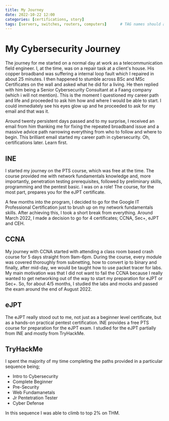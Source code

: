 ```yaml
---
title: My Journey
date: 2022-10-22 12:00
categories: [certifications, story]
tags: [servers, switches, routers, computers]      # TAG names should always be lowercase
---
```


# My Cybersecurity Journey


The journey for me started on a normal day at work as a telecommunication field engineer. I, at the time, was on a repair task at a client's house. His copper broadband was suffering a internal loop fault which I repaired in about 25 minutes. I then happened to stumble across BSc and MSc Certificates on the wall and asked what he did for a living. He then replied with him being a Senior Cybersecurity Consultant at a Faang company (which i will not mention). This is the moment I questioned my career path and life and proceeded to ask him how and where I would be able to start. I could immediately see his eyes glow up and he proceeded to ask for my email and that was it.

Around twenty persistent days passed and to my surprise, I received an email from him thanking me for fixing the repeated broadband issue and a massive advice path narrowing everything from who to follow and where to begin. This brilliant email started my career path in cybersecurity. Oh, certifications later. Learn first.

## INE

I started my journey on the PTS course, which was free at the time. The course provided me with network fundamentals knowledge and, more importantly, penetration testing prerequisites, followed by preliminary skills, programming and the pentest basic. I was on a role! The course, for the most part, prepares you for the eJPT certificate.

A few months into the program, I decided to go for the Google IT Professional Certification just to brush up on my network fundamentals skills. After achieving this, I took a short break from everything. Around March 2022, I made a decision to go for 4 certificates; CCNA, Sec+, eJPT and CEH. 

## CCNA

My journey with CCNA started with attending a class room based crash course for 5 days straight from 9am-6pm. During the course, every module was covered thoroughly from subnetting, how to convert ip to binary and finally, after mid-day, we would be taught how to use packet tracer for labs. My main motivation was that I did not want to fail the CCNA because I really wanted to get networking out of the way to start my preparation for eJPT or Sec+. So, for about 4/5 months, I studied the labs and mocks and passed the exam around the end of August 2022.

## eJPT

The eJPT really stood out to me, not just as a beginner level certificate, but as a hands-on practical pentest certification. INE provides a free PTS course for preparation for the eJPT exam. I studied for the eJPT partially from INE and mostly from TryHackMe.

## TryHackMe

I spent the majority of my time completing the paths provided in a particular sequence being;

* Intro to Cybersecurity
* Complete Beginner
* Pre-Security
* Web Fundamanetals
* Jr Pentetration Tester
* Cyber Defense 

In this sequence I was able to climb to top 2% on THM.

